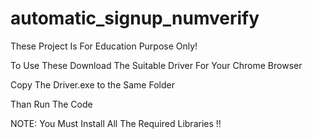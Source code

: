# automatic_signup_numverify
These Project Is For Education Purpose Only! 

To Use These Download The Suitable Driver For Your Chrome Browser

Copy The Driver.exe to the Same Folder 

Than Run The Code


NOTE: You Must Install All The Required Libraries !!

